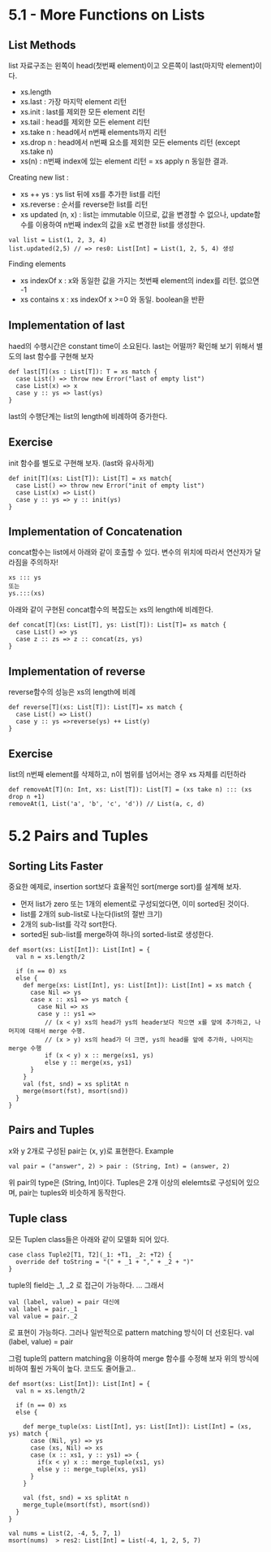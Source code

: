 # 5.1 - More Functions on Lists

## List Methods
list 자료구조는 왼쪽이 head(첫번째 element)이고 오른쪽이 last(마지막 element)이다.
- xs.length
- xs.last  : 가장 마지막 element 리턴
- xs.init : last를 제외한 모든 element 리턴
- xs.tail : head를 제외한 모든 element 리턴
- xs.take n : head에서 n번째 elements까지 리턴
- xs.drop n : head에서 n번째 요소를 제외한 모든 elements 리턴 (except xs.take n)
- xs(n) : n번째 index에 있는 element 리턴 = xs apply n 동일한 결과.

Creating new list :
- xs ++ ys :  ys list 뒤에 xs를 추가한 list를 리턴
- xs.reverse : 순서를 reverse한 list를 리턴
- xs updated (n, x) : list는 immutable 이므로, 값을 변경할 수 없으나, update함수를 이용하여 n번째 index의 값을 x로 변경한 list를 생성한다.
```
val list = List(1, 2, 3, 4)
list.updated(2,5) // => res0: List[Int] = List(1, 2, 5, 4) 생성
```

Finding elements
- xs indexOf x : x와 동일한 값을 가지는 첫번째 element의 index를 리턴. 없으면 -1
- xs contains x : xs indexOf x >=0 와 동일. boolean을 반환


## Implementation of last
haed의 수행시간은 constant time이 소요된다.
last는 어떨까? 확인해 보기 위해서 별도의 last 함수를 구현해 보자
```
def last[T](xs : List[T]): T = xs match {
  case List() => throw new Error("last of empty list")
  case List(x) => x
  case y :: ys => last(ys)
}
```
last의 수행단계는 list의 length에 비례하여 증가한다.

## Exercise
init 함수를 별도로 구현해 보자. (last와 유사하게)
```
def init[T](xs: List[T]): List[T] = xs match{
  case List() => throw new Error("init of empty list")
  case List(x) => List()
  case y :: ys => y :: init(ys)
}
```

## Implementation of Concatenation
concat함수는 list에서 아래와 같이 호출할 수 있다.
변수의 위치에 따라서 연산자가 달라짐을 주의하자!
```
xs ::: ys
또는
ys.:::(xs)
```
아래와 같이 구현된 concat함수의 복잡도는 xs의 length에 비례한다.
```
def concat[T](xs: List[T], ys: List[T]): List[T]= xs match {
  case List() => ys
  case z :: zs => z :: concat(zs, ys)
}
```

## Implementation of reverse
reverse함수의 성능은 xs의 length에 비례
```
def reverse[T](xs: List[T]): List[T]= xs match {
  case List() => List()
  case y :: ys =>reverse(ys) ++ List(y)
}
```

## Exercise
list의 n번째 element를 삭제하고, n이 범위를 넘어서는 경우 xs 자체를 리턴하라
```
def removeAt[T](n: Int, xs: List[T]): List[T] = (xs take n) ::: (xs drop n +1)
removeAt(1, List('a', 'b', 'c', 'd')) // List(a, c, d)
```
# 5.2 Pairs and Tuples
## Sorting Lits Faster
중요한 예제로, insertion sort보다 효율적인 sort(merge sort)를 설계해 보자.
- 먼저 list가 zero 또는 1개의 element로 구성되었다면, 이미 sorted된 것이다.
- list를 2개의 sub-list로 나눈다(list의 절반 크기)
- 2개의 sub-list를 각각 sort한다.
- sorted된 sub-list를 merge하여 하나의 sorted-list로 생성한다.
```
def msort(xs: List[Int]): List[Int] = {
  val n = xs.length/2

  if (n == 0) xs
  else {
    def merge(xs: List[Int], ys: List[Int]): List[Int] = xs match {
      case Nil => ys
      case x :: xs1 => ys match {
        case Nil => xs
        case y :: ys1 =>
          // (x < y) xs의 head가 ys의 header보다 작으면 x를 앞에 추가하고, 나머지에 대해서 merge 수행.
          // (x > y) xs의 head가 더 크면, ys의 head를 앞에 추가하, 나머지는 merge 수행
          if (x < y) x :: merge(xs1, ys)
          else y :: merge(xs, ys1)
      }
    }
    val (fst, snd) = xs splitAt n
    merge(msort(fst), msort(snd))
  }
}
```

## Pairs and Tuples
x와 y 2개로 구성된 pair는 (x, y)로 표현한다.
Example
```
val pair = ("answer", 2) > pair : (String, Int) = (answer, 2)
```
위 pair의 type은 (String, Int)이다.
Tuples은 2개 이상의 elelemts로 구성되어 있으며, pair는 tuples와 비슷하게 동작한다.

## Tuple class
모든 Tuplen class들은 아래와 같이 모델화 되어 있다.
```
case class Tuple2[T1, T2](_1: +T1, _2: +T2) {
  override def toString = "(" + _1 + "," + _2 + ")"
}
```
tuple의 field는 _1, _2 로 접근이 가능하다. ...
그래서
```
val (label, value) = pair 대신에
val label = pair._1
val value = pair._2
```
로 표현이 가능하다.
그러나 일반적으로 pattern matching 방식이 더  선호된다. val (label, value) = pair

그럼 tuple의 pattern matching을 이용하여 merge 함수를 수정해 보자
위의 방식에 비하여 훨씬 가독이 높다. 코드도 줄어들고..
```
def msort(xs: List[Int]): List[Int] = {
  val n = xs.length/2

  if (n == 0) xs
  else {

    def merge_tuple(xs: List[Int], ys: List[Int]): List[Int] = (xs, ys) match {
      case (Nil, ys) => ys
      case (xs, Nil) => xs
      case (x :: xs1, y :: ys1) => {
        if(x < y) x :: merge_tuple(xs1, ys)
        else y :: merge_tuple(xs, ys1)
      }
    }

    val (fst, snd) = xs splitAt n
    merge_tuple(msort(fst), msort(snd))
  }
}

val nums = List(2, -4, 5, 7, 1)
msort(nums)  > res2: List[Int] = List(-4, 1, 2, 5, 7)
```
